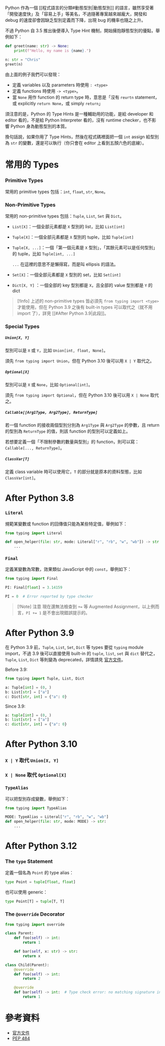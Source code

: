 Python 作為一個 [[程式語言的分類#動態型別|動態型別]] 的語言，雖然享受著「開發速度快」及「容易上手」等美名，不過隨著專案越來越龐大，開發和 debug 的速度卻會因缺乏型別定義而下降，出現 bug 的機率也隨之上升。

不過 Python 自 3.5 推出後便導入 Type Hint 機制，開始擁抱靜態型別的優點，舉例如下：

```Python
def greet(name: str) -> None:
    print(f"Hello, my name is {name}.")

n: str = "Chris"
greet(n)
```

由上面的例子我們可以發現：

- 定義 variables 以及 parameters 時使用 `: <type>`
- 定義 functions 時使用 `-> <type>`。
- 當 `None` 用作 function 的 return type 時，意思是「沒有 `reurtn` statement，或 explicitly `return None`，或 simply `return`」

須注意的是，Python 的 Type Hints 是一種輔助用的功能，是給 developer 和 editor 看的，不是給 Python Interpreter 看的，沒有 runtime checker，也不影響 Python 身為動態型別的本質。

換句話說，如果你用了 Type Hints，然後在程式碼裡面把一個 `int` assign 給型別為 `str` 的變數，還是可以執行（你只會在 editor 上看到五顏六色的底線）。

# 常用的 Types

### Primitive Types

常用的 primitive types 包括：`int`, `float`, `str`, `None`。

### Non-Primitive Types

常用的 non-primitive types 包括：`Tuple`, `List`, `Set` 與 `Dict`。

- `List[X]`：一個全部元素都是 `X` 型別的 list，比如 `List[int]`
- `Tuple[X]`：一個全部元素都是 `X` 型別的 tuple，比如 `Tuple[int]`
- `Tuple[X, ...]`：一個「第一個元素是 `X` 型別」，「其餘元素可以是任何型別」的 tuple，比如 `Tuple[int, ...]`

    `...` 在這裡的意思不是懶得寫，而是叫 ellipsis 的語法。

- `Set[X]`：一個全部元素都是 `X` 型別的 set，比如 `Set[int]`
- `Dict[X, Y]` ：一個全部的 key 型別都是 `X`，且全部的 value 型別都是 `Y` 的 dict

>[!Info]
>上述的 non-primitive types 皆必須先 `from typing import <type>` 才能使用，但在 Python 3.9 之後有 built-in types 可以取代之（就不用 import 了），詳見 [[#After Python 3.9|此段]]。

### Special Types

##### `Union[X, Y]`

型別可以是 `X` 或 `Y`，比如 `Union[int, float, None]`。

須先 `from typing import Union`，但在 Python 3.10 後可以用 `X | Y` 取代之。

##### `Optional[X]`

型別可以是 `X` 或 `None`，比如 `Optional[int]`。

須先 `from typing import Optional`，但在 Python 3.10 後可以用 `X | None` 取代之。

##### `Callable[[Arg1Type, Arg2Type], ReturnType]`

若一個 function 的接收兩個型別分別為 `Arg1Type` 與 `Arg2Type` 的參數，且 return 的型別為 `ReturnType` 的值，則該 function 的型別可以定義如上。

若想要定義一個「不限制參數的數量與型別」的 function，則可以寫：`Callable[..., ReturnType]`。

##### `ClassVar[T]`

定義 class variable 時可以使用它，`T` 的部分就是原本的資料型態，比如 `ClassVar[int]`。

# After Python 3.8

### `Literal`

規範某變數或 function 的回傳值只能為某些特定值，舉例如下：

```Python
from typing import Literal

def open_helper(file: str, mode: Literal["r", "rb", "w", "wb"]) -> str:
    ...
```

### `Final`

定義某變數為常數，效果類似 JavaScript 中的 `const`，舉例如下：

```Python
from typing import Final

PI: Final[float] = 3.14159

PI = 0  # Error reported by type checker
```

>[!Note] 注意
>現在還無法檢查到 `+=` 等 Augmented Assignment，以上例而言，`PI += 1` 是不會出現錯誤提示的。

# After Python 3.9

在 Python 3.9 前，`Tuple`, `List`, `Set`, `Dict` 等 types 要從 `typing` module import，不過 3.9 後可以直接使用 built-in 的 `tuple`, `list`, `set` 與 `dict` 替代之，`Tuple`, `List`, `Dict` 等則變為 deprecated，詳情請見 [官方文件](https://docs.python.org/3/library/typing.html#corresponding-to-built-in-types)。

Before 3.9:

```Python
from typing import Tuple, List, Dict

a: Tuple[int] = (0, )
b: List[str] = ["a"]
c: Dict[str, int] = {"a": 0}
```

Since 3.9:

```Python
a: tuple[int] = (0, )
b: list[str] = ["a"]
c: dict[str, int] = {"a": 0}
```

# After Python 3.10

### `X | Y` 取代 `Union[X, Y]`

### `X | None` 取代 `Optional[X]`

### `TypeAlias`

可以把型別存成變數，舉例如下：

```Python
from typing import TypeAlias

MODE: TypeAlias = Literal["r", "rb", "w", "wb"]
def open_helper(file: str, mode: MODE) -> str:
    ...
```

# After Python 3.12

### The `type` Statement

定義一個名為 `Point` 的 type alias：

```Python
type Point = tuple[float, float]
```

也可以使用 generic：

```Python
type Point[T] = tuple[T, T]
```

### The `@override` Decorator

```Python
from typing import override

class Parent:
    def foo(self) -> int:
        return 1

    def bar(self, x: str) -> str:
        return x

class Child(Parent):
    @override
    def foo(self) -> int:
        return 2

    @override
    def bar(self) -> int:  # Type check error: no matching signature in ancestor
        return 1
```

# 參考資料

- [官方文件](https://docs.python.org/3/library/typing.html)
- [PEP 484](https://peps.python.org/pep-0484/)
